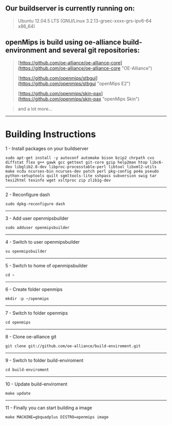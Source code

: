 ## Our buildserver is currently running on: ##

> Ubuntu 12.04.5 LTS (GNU/Linux 3.2.13-grsec-xxxx-grs-ipv6-64 x86_64)

## openMips is build using oe-alliance build-environment and several git repositories: ##

> [https://github.com/oe-alliance/oe-alliance-core](https://github.com/oe-alliance/oe-alliance-core "OE-Alliance")
> 
> [https://github.com/openmips/stbgui](https://github.com/openmips/stbgui "openMips E2")
> 
> [https://github.com/openmips/skin-pax](https://github.com/openmips/skin-pax "openMips Skin")

> and a lot more...


----------

# Building Instructions #

1 - Install packages on your buildserver

    sudo apt-get install -y autoconf automake bison bzip2 chrpath cvs diffstat flex g++ gawk gcc gettext git-core gzip help2man htop libc6-dev libglib2.0-dev libproc-processtable-perl libtool libxml2-utils make ncdu ncurses-bin ncurses-dev patch perl pkg-config po4a pseudo python-setuptools quilt sgmltools-lite sshpass subversion swig tar texi2html texinfo wget xsltproc zip zlib1g-dev

----------
2 - Reconfigure dash

    sudo dpkg-reconfigure dash

----------
3 - Add user openmipsbuilder

    sudo adduser openmipsbuilder

----------
4 - Switch to user openmipsbuilder

    su openmipsbuilder

----------
5 - Switch to home of openmipsbuilder

    cd ~

----------
6 - Create folder openmips

    mkdir -p ~/openmips

----------
7 - Switch to folder openmips

    cd openmips

----------
8 - Clone oe-alliance git

    git clone git://github.com/oe-alliance/build-enviroment.git

----------
9 - Switch to folder build-enviroment

    cd build-enviroment

----------
10 - Update build-enviroment

    make update

----------
11 - Finally you can start building a image

    make MACHINE=gbquadplus DISTRO=openmips image
